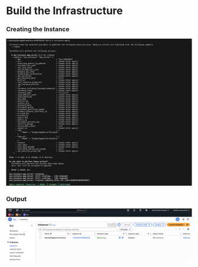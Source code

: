 # Build the Infrastructure

### Creating the Instance
![Instance](https://github.com/mahimasharu2208/Getting-Started-with-AWS/blob/main/Build/Screenshots/AWSOutput.png)

### Output
![Output](https://github.com/mahimasharu2208/Getting-Started-with-AWS/blob/main/Build/Screenshots/SSAWS.png)
